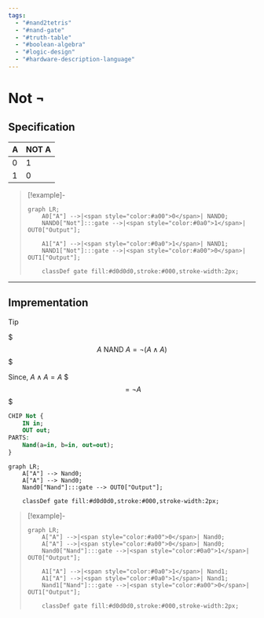 ```yaml
---
tags:
  - "#nand2tetris"
  - "#nand-gate"
  - "#truth-table"
  - "#boolean-algebra"
  - "#logic-design"
  - "#hardware-description-language"
---
```


# Not $\neg$
## Specification

| A   | NOT A |
| --- | ----- |
| 0   | 1     |
| 1   | 0     |

>[!example]-
> ``` mermaid
> graph LR;
>     A0["A"] -->|<span style="color:#a00">0</span>| NAND0;
>     NAND0["Not"]:::gate -->|<span style="color:#0a0">1</span>| OUT0["Output"];
> 
>     A1["A"] -->|<span style="color:#0a0">1</span>| NAND1;
>     NAND1["Not"]:::gate -->|<span style="color:#a00">0</span>| OUT1["Output"];
> 
>     classDef gate fill:#d0d0d0,stroke:#000,stroke-width:2px;
> ```

---

## Imprementation

>[!tip]
> $$$
> A \text{ NAND } A = \neg (A \land A)
> $$$
> 
> Since,  $A \land A = A$
> $$$
> = \neg A
> $$$

```vhdl
CHIP Not {
    IN in;
    OUT out;
PARTS:
    Nand(a=in, b=in, out=out);
}
```

```mermaid
graph LR;
    A["A"] --> Nand0;
    A["A"] --> Nand0;
    Nand0["Nand"]:::gate --> OUT0["Output"];
    
    classDef gate fill:#d0d0d0,stroke:#000,stroke-width:2px;
```

> [!example]-
> 
> ```mermaid
> graph LR;
>     A["A"] -->|<span style="color:#a00">0</span>| Nand0;
>     A["A"] -->|<span style="color:#a00">0</span>| Nand0;
>     Nand0["Nand"]:::gate -->|<span style="color:#0a0">1</span>| OUT0["Output"];
> 
>     A1["A"] -->|<span style="color:#0a0">1</span>| Nand1;
>     A1["A"] -->|<span style="color:#0a0">1</span>| Nand1;
>     Nand1["Nand"]:::gate -->|<span style="color:#a00">0</span>| OUT1["Output"];
> 
>     classDef gate fill:#d0d0d0,stroke:#000,stroke-width:2px;
> ```